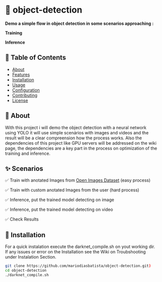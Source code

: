 # 🚀 object-detection

**Demo a simple flow in object detection in some scenarios approaching  :**

  **Training**

  **Inference**

## 📌 Table of Contents  

- [About](#about)  
- [Features](#features)  
- [Installation](#installation)  
- [Usage](#usage)  
- [Configuration](#configuration)  
- [Contributing](#contributing)  
- [License](#license)  

## 📖 About  
  
With this project i will demo the object detection with a neural network using YOLO it will use simple scenários with images and videos and the result will be a clear compreension how the process works.
Also the dependencies of this project like GPU servers will be addressed on the wiki page, the dependencies are a key part in the process on optimization of the training and inference. 

## ✨ Scenarios  

✅ Train with anotated Images from [Open Images Dataset](https://storage.googleapis.com/openimages/web/visualizer/index.html) (easy process)

✅ Train with custom anotated Images from the user (hard process)

✅ Inference, put the trained model detecting on image 

✅ Inference, put the trained model detecting on video 

✅ Check Results

## 🔧 Installation  
For a quick instalation execute the darknet_compile.sh on yout working dir.
If any issues or error on the Installation see the Wiki on Troubshooting under Instalation Section. 

```bash
git clone https://github.com/mariodiasbatista/object-detection.git) 
cd object-detection 
./darknet_compile.sh  


